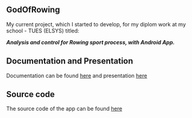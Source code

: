 ## GodOfRowing
My current project, which I started to develop, for my diplom work at my school - TUES (ELSYS) titled:

<i><b>Analysis and control for Rowing sport process, with Android App.</b></i>

## Documentation and Presentation

Documentation can be found [here](https://github.com/Bzahov98/GodOfRowing/blob/master/Documentation%26Presentation/BzDocumentationRowApp.pdf)
and presentation [here](https://github.com/Bzahov98/GodOfRowing/blob/master/Documentation%26Presentation/BzPresentationRowApp.pptx.pdf)

## Source code
The source code of the app can be found [here](https://github.com/Bzahov98/GodOfRowing/tree/master/SourceCode)
